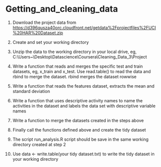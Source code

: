 Getting_and_cleaning_data
=========================
1. Download the project data from https://d396qusza40orc.cloudfront.net/getdata%2Fprojectfiles%2FUCI%20HAR%20Dataset.zip

2. Create and set your working directory

3. Unzip the data to the working directory in your local drive, eg, C:\Users\~\Desktop\Datascience\Coursera\Cleaning_Data_3\Project

4. Write a function that reads and merges the specific test and train datasets, eg, x_train and x_test. Use read.table() to read the data and rbind to merge the dataset.
   rbind merges the dataset rowwise

5. Write a function that reads the features dataset, extracts the mean and standard deviation 

6. Write a function that uses descriptive activity names to name the activities in the dataset and labels the data set with descriptive variable names

7. Write a function to merge the datasets created in the steps above

8. Finally call the functions defined above and create the tidy dataset

9. The script run_analysis.R script should be save in the same working directory created at step 2

10. Use data <- write.table(your tidy dataset.txt) to write the tidy dataset in your working directory
